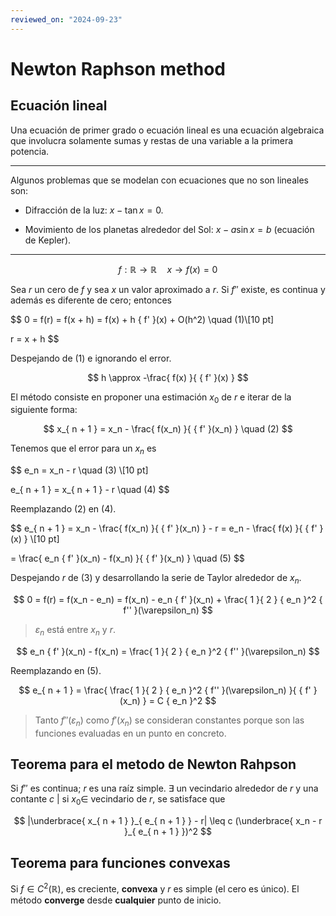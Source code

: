 ```yaml
---
reviewed_on: "2024-09-23"
---
```


# Newton Raphson method

## Ecuación lineal

Una ecuación de primer grado o ecuación lineal es una ecuación algebraica que involucra solamente sumas y restas de una variable a la primera potencia.

---

Algunos problemas que se modelan con ecuaciones que no son lineales son:

- Difracción de la luz: $x - \tan x = 0$.

- Movimiento de los planetas alrededor del Sol: $x - a \sin x = b$ (ecuación de Kepler).

---

$$
f : \mathbb{ R } \rightarrow \mathbb{ R } \quad x \rightarrow f(x) = 0
$$

Sea $r$ un cero de $f$ y sea $x$ un valor aproximado a $r$. Si $f''$ existe, es continua y además es diferente de cero; entonces

$$
0 = f(r) = f(x + h) = f(x) + h { f' }(x) + O(h^2) \quad (1)\\[10 pt]

r = x + h
$$

Despejando de $(1)$ e ignorando el error.

$$
h \approx -\frac{ f(x) }{ { f' }(x) }
$$

El método consiste en proponer una estimación $x_0$ de $r$ e iterar de la siguiente forma:

$$
x_{ n + 1 } = x_n - \frac{ f(x_n) }{ { f' }(x_n) } \quad (2)
$$

Tenemos que el error para un $x_n$ es

$$
e_n = x_n - r \quad (3) \\[10 pt]

e_{ n + 1 } = x_{ n + 1 } - r \quad (4)
$$

Reemplazando $(2)$ en $(4)$.

$$
e_{ n + 1 } = x_n - \frac{ f(x_n) }{ { f' }(x_n) } - r = e_n - \frac{ f(x) }{ { f' }(x) } \\[10 pt]

= \frac{ e_n { f' }(x_n) - f(x_n) }{ { f' }(x_n) } \quad (5)
$$

Despejando $r$ de $(3)$ y desarrollando la serie de Taylor alrededor de $x_n$.

$$
0 = f(r) = f(x_n - e_n) = f(x_n) - e_n { f' }(x_n) + \frac{ 1 }{ 2 } { e_n }^2 { f'' }(\varepsilon_n)
$$

> $\varepsilon_n$ está entre $x_n$ y $r$.

$$
e_n { f' }(x_n) - f(x_n) = \frac{ 1 }{ 2 } { e_n }^2 { f'' }(\varepsilon_n)
$$

Reemplazando en $(5)$.

$$
e_{ n + 1 } = \frac{ \frac{ 1 }{ 2 } { e_n }^2 { f'' }(\varepsilon_n) }{ { f' }(x_n) } = C { e_n }^2
$$

> Tanto ${ f'' }(\varepsilon_n)$ como ${ f' }(x_n)$ se consideran constantes porque son las funciones evaluadas en un punto en concreto.

## Teorema para el metodo de Newton Rahpson

Si $f''$ es continua; $r$ es una raíz simple. $\exists$ un vecindario alrededor de $r$ y una contante $c$ $|$ si $x_0 \in$ vecindario de $r$, se satisface que

$$
|\underbrace{ x_{ n + 1 } }_{ e_{ n + 1 } } - r| \leq c (\underbrace{ x_n - r }_{ e_{ n + 1 } })^2
$$

## Teorema para funciones convexas

Si $f \in C^2(\mathbb{ R })$, es creciente, **convexa** y $r$ es simple (el cero es único). El método **converge** desde **cualquier** punto de inicio.

